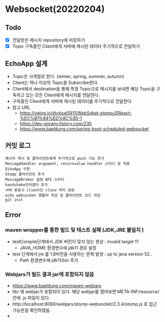 # Websocket(20220204)

## Todo
- [x] 전달받은 메시지 repository에 저장하기
- [x] Topic 구독중인 Client에게 서버에 캐시된 데이터 주기적으로 전달하기

## EchoApp 설계
- Topic은 사계절로 한다. (winter, spring, summer, autumn)
- Client는 하나 이상의 Topic을 Subscribe한다.
- Client에서 destination을 통해 특정 Topic으로 메시지를 보내면 해당 Topic을 구독하고 있는 모든 Client에게 메시지를 전달한다.
- 구독중인 Client에게 서버에 캐시된 데이터를 주기적으로 전달한다.
- 참고 URL
    - https://velog.io/@cksal5911/WebSoket-stompJSReact-%EC%B1%84%ED%8C%85-1
    - https://dev-gorany.tistory.com/235
    - https://www.baeldung.com/spring-boot-scheduled-websocket

## 커밋 로그
    메시지 캐시 및 클라이언트에게 주기적으로 push 기능 추가
    MessageHandler argument, returnvalue handler 스터디 및 적용
    EchoApp 구현
    Stomp 클라이언트 추가
    MessageBroker 설정 API 스터디
    handshake인터셉터 추가
    서버 종료시 client단 close 처리 보완
    echo websocket 핸들러 작성 및 클라이언트 코드 작성
    git init

## Error
### maven wrapper를 통한 빌드 및 테스트 실패 (JDK,JRE 불일치 )
- testCompile단계에서 JDK 버전이 맞지 않는 현상 : invalid target 11
    - JAVA_HOME 환경변수에 jdk11 경로 설정
- test 단계에서 jre 를 1.8버전을 사용하는 문제 발생 : up to java version 52..
    - Path 환경변수에 jdk11/bin 추가

### Webjars가 빌드 결과 jar에 포함되지 않음
- https://www.baeldung.com/maven-webjars
- lib/ 에 webjar가 포함되어 있다. 해당 webjar를 열어보면 META-INF/resource/ 안에 .js 파일이 있다.
- http://localhost:8080/webjars/stomp-websocket/2.3.4/stomp.js 로 접근 가능한걸 확인하였음.
- <script>로 load시 window.Stomp로 사용 가능하다.



## 배경지식
- 웹소켓 Connection을 맺기 전에 Handshake Request를 먼저 수행한다.
    - handshake request의 주요 Headers
        - Upgrade: websocket
        - Connection: Upgrade

- SockJS(Websocket emulation)
    - SockJS는 어플리케이션이 WebSocket API를 사용하도록 허용하지만 브라우저에서 WebSocket을 지원하지 않는 경우에 대안으로 어플리케이션의 코드를 변경할 필요 없이 런타임에 필요할 때 대체하는 것
    - streaming, polling

- STOMP (Simple Text Oriented Messaging Protocol)
    - 웹소켓 기반 프로토콜로, 일반 텍스트 메시지에 형식을 부여하고 pub/sub 구조로 동작이 가능하게 하는 역할.
    - @EnableWebSocketMessageBroker를 통해 설정 가능
    - Frame이 통신의 기본 단위임

- 참고 URL
    - https://dev-gorany.tistory.com/212

## EnableWebSocket
### 주요 Bean 및 role
1. WebSocketHandler
- WebSocketSession, WebSocketMessage 를 전달받아 websocket요청을 처리하는 역할
- Helper Class (org.springframework.web.socket.handler)
    - AbstractWebSocketHandler
    - TextWebSocketHandler
- WebSocketHandlerDecorator : 추가 기능을 위한 Decorator
    - ExceptionWebSocketHandlerDecorator
    - LoggingWebSocketHandlerDecorator
- 주요 메서드
    - afterConnectionEstablished
    - handleMessage
    - handleTransportError
    - afterConnectionClosed
    - supportsPartialMessages : partial Message를 처리할때 사용.. 기본값 false

2. WebSocketSession
    - 역할
        - session 관련 정보 취득(id, uri, handshakeheaders, some attribute, local address, remote address(client), sub-protocol, websocket extension ... etc )
        - 메시지 길이 설정
        - 메시지 전송
        - 해당 세션 종료
    - 주요 메서드
        - getAttributes()
            - On the server side : the map populated initially through a "HandshakeInterceptor"
            - On the client side the map populated via "WebSocketClient" handshake methods.
        - sendMessage()
        - close()
    - WebSocketSessionDecorator
        - 세션 기능 추가를 위한 데코레이터
        - ConcurrentWebSocketSessionDecorator : guarantee only one thread can send messages at a time.

3. CloseStatus (웹소켓 종료상태코드) - 추후 조사
4. WebSocketMessage
    - Helper 클래스
        - AbstractWebSocketMessage
    - 주요 subClass
        - TextMessage
        - BinaryMessage
5. HandshakeInterceptor
    - 웹소켓 연결전 Handshake 과정에서 사용할 hook
    - 주요 메서드
        - beforeHandshake
        - afterHandshake
    - 주요 Sub Class (org.springframework.web.socket.server.support)
        - HttpSessionHandshakeInterceptor : HttpSession의 정보들을 WebSocketSession의 Attribute로 추가
        - OriginHandshakeInterceptor : SOP를 검사하기 위한 Interceptor
6. WebSocketClient
    - 클라이언트
7. WebSocketHandlerRegistration
- WebSocketHandler, HandshakeHandler, HandshakeInterceptor을 등록하는 역할

## EnableWebSocketMessageBroker
### 주요 Bean 및 role
1. WebSocketMessageBrokerConfigurer
- registerStompEndpoints : STOMP 통신용 WebSocket endpoint를 설정한다.
    - StompEndpointRegistry : 설정 클래스
        - addEndPoint()
        - setErrorHandler()
- configureMessageBroker : 메시지 브로커를 설정한다.
    - MessageBrokerRegistry : 설정 클래스
        - setPreservePublishOrder : 메시지의 발행 순서를 지켜서 클라이언트에 전달한다, 성능상 문제가 발생할 수 있다.
        - setCacheLimit : destination 별 session 정보 cache size를 결정한다.
        - enableSimpleBroker : in memory message broker 사용
        - enableStompBrokerRelay : 서드파티 message broker 사용
- configureWebSocketTransport : 메시지 전송관련 설정
- configureClientInboundChannel : client -> application 채널을 설정한다. 실제 운영환경에 맞게 최적화 해주는게 좋다.
- configureClientOutboundChannel : application -> client 채널을 설정한다. 실제 운영환경에 맞게 최적화 해주는게 좋다.

2. SimpleBrokerMessageHandler
    - enableSimpleBroker 적용시 사용되는 메시지 핸들러
    - 역할 1 : keeps track of subscriptions (SubscriptionRegistry)
        - DefaultSubscriptionRegistry
            - 하나의 session에서 여러개의 Topic을 subscribe 가능
            - Subscription, SessionInfo, SessionRegistry 내부클래스를 사용해서 subscriptions 정보를 관리
            - DestinationCache로 Map<String, LinkedMultiValueMap<String, String>> : destination -> [sessionId -> subscriptionId's] 를 캐시
            - registerSubscription : sessionId, subscriptionId, destination, message
            - unregisterSubscription
    - 역할 2 : sends messages to subscribers.
        - Message Type : org.springframework.messaging.simp.SimpMessageType
        - handleMessageInternal(message)
3. SimpMessagingTemplate


## 메시지 전달 과정
### org.springframework.messaging.handler.invocation.AbstractMethodMessageHandler
- handle 관련 메서드 호출 순서
    - handleMessage
    - handleMessageInternal
    - handleMatch
- argumentResolvers
    - HandlerMethodArgumentResolverComposite
    - 디폴트 HandlerMethodArgumentResolver 및 대상 파라미터 타입 (debug로 확인, org.springframework.messaging.handler.annotation.support 에 모여있음)
        - HeaderMethodArgumentResolver
            - @Header
        - HeadersMethodArgumentResolver
            - @Headers Map
            - MessageHeaders headers
            - MessageHeaderAccessor headerAccessor
        - DestinationVariableMethodArgumentResolver
            - @DestinationVariable
            - mvc의 pathVariable과 비슷함.
            - https://stackoverflow.com/questions/27047310/path-variables-in-spring-websockets-sendto-mapping
        - PrincipalMethodArgumentResolver
            - Principal principal
        - MessageMethodArgumentResolver
            - Message<?> message
        - PayloadMethodArgumentResolver
            - @Payload
            - 모든 타입 지원
                - PayloadMethodArgumentResolver는 항상 가장 마지막에 등록 되어야 함

- returnValueHandlers
    - HandlerMethodReturnValueHandlerComposite
    - 디폴트 HandlerMethodReturnValueHandler 및 지원하는 리턴타입
        - ListenableFutureReturnValueHandler
            - ListenableFuture
        - CompletableFutureReturnValueHandler
            - CompletableFuture
            - CompletionStage
        - SendToMethodReturnValueHandler
            - @SendTo(value="destination Array") PayloadType payload
            - @SendToUser
            - messageTemplate를 통해 리턴 객체를 다시 메시지로 만들어서 Annotation에 명시된 destination에 전달
        - SubscriptionMethodReturnValueHandler
            - @SubscribeMapping (SendTo,SendToUser는 없어야함.)
